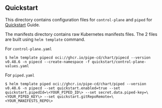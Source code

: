 ## Quickstart

This directory contains configuration files for `control-plane` and `piped` for [Quickstart](https://pipecd.dev/docs/quickstart) Guide.


The manifests directory contains raw Kubernetes manifests files. The 2 files are built using `helm template` command.

For `control-plane.yaml`

```shell
$ helm template pipecd oci://ghcr.io/pipe-cd/chart/pipecd --version v0.48.6 -n pipecd --create-namespace -f quickstart/control-plane-values.yaml
```

For `piped.yaml`

```shell
$ helm template piped oci://ghcr.io/pipe-cd/chart/piped --version v0.48.6 -n pipecd --set quickstart.enabled=true --set quickstart.pipedId=\<YOUR_PIPED_ID\> --set secret.data.piped-key=\<YOUR_PIPED_KEY\> --set quickstart.gitRepoRemote=\<YOUR_MANIFESTS_REPO\>
```
